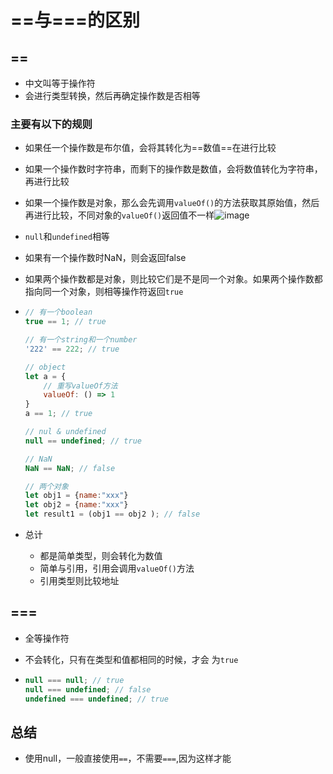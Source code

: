 # \==与===的区别

## ==

- 中文叫等于操作符
- 会进行类型转换，然后再确定操作数是否相等

### 主要有以下的规则

- 如果任一个操作数是布尔值，会将其转化为==数值==在进行比较

- 如果一个操作数时字符串，而剩下的操作数是数值，会将数值转化为字符串，再进行比较

- 如果一个操作数是对象，那么会先调用`valueOf()`的方法获取其原始值，然后再进行比较，不同对象的`valueOf()`返回值不一样![image](https://cdn.jsdelivr.net/gh/glows777/image-hosting@main/js笔记/image.c09u4zjq7c0.webp)

- `null`和`undefined`相等

- 如果有一个操作数时NaN，则会返回false

- 如果两个操作数都是对象，则比较它们是不是同一个对象。如果两个操作数都指向同一个对象，则相等操作符返回`true`

- ```js
  // 有一个boolean
  true == 1; // true
  
  // 有一个string和一个number
  '222' == 222; // true
  
  // object
  let a = {
      // 重写valueOf方法
      valueOf: () => 1 
  }
  a == 1; // true
  
  // nul & undefined
  null == undefined; // true
  
  // NaN
  NaN == NaN; // false
  
  // 两个对象
  let obj1 = {name:"xxx"}
  let obj2 = {name:"xxx"}
  let result1 = (obj1 == obj2 ); // false
  ```

- 总计

  - 都是简单类型，则会转化为数值
  - 简单与引用，引用会调用`valueOf()`方法
  - 引用类型则比较地址

## ===

- 全等操作符

- 不会转化，只有在类型和值都相同的时候，才会 为`true`

- ```js
  null === null; // true
  null === undefined; // false
  undefined === undefined; // true
  ```

## 总结

- 使用null，一般直接使用`==`，不需要`===`,因为这样才能


